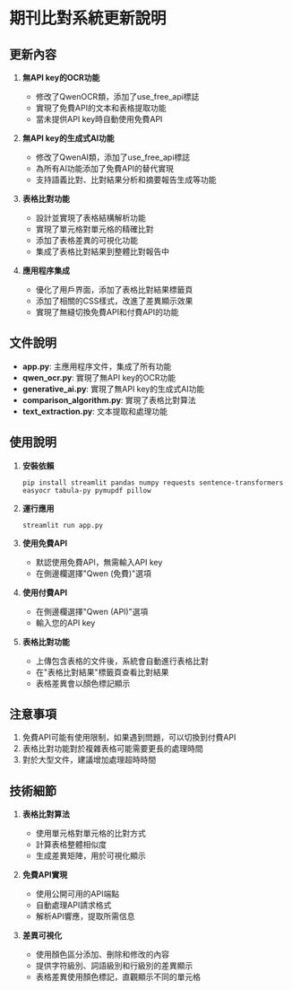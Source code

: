 # 期刊比對系統更新說明

## 更新內容

1. **無API key的OCR功能**
   - 修改了QwenOCR類，添加了use_free_api標誌
   - 實現了免費API的文本和表格提取功能
   - 當未提供API key時自動使用免費API

2. **無API key的生成式AI功能**
   - 修改了QwenAI類，添加了use_free_api標誌
   - 為所有AI功能添加了免費API的替代實現
   - 支持語義比對、比對結果分析和摘要報告生成等功能

3. **表格比對功能**
   - 設計並實現了表格結構解析功能
   - 實現了單元格對單元格的精確比對
   - 添加了表格差異的可視化功能
   - 集成了表格比對結果到整體比對報告中

4. **應用程序集成**
   - 優化了用戶界面，添加了表格比對結果標籤頁
   - 添加了相關的CSS樣式，改進了差異顯示效果
   - 實現了無縫切換免費API和付費API的功能

## 文件說明

- **app.py**: 主應用程序文件，集成了所有功能
- **qwen_ocr.py**: 實現了無API key的OCR功能
- **generative_ai.py**: 實現了無API key的生成式AI功能
- **comparison_algorithm.py**: 實現了表格比對算法
- **text_extraction.py**: 文本提取和處理功能

## 使用說明

1. **安裝依賴**
   ```
   pip install streamlit pandas numpy requests sentence-transformers easyocr tabula-py pymupdf pillow
   ```

2. **運行應用**
   ```
   streamlit run app.py
   ```

3. **使用免費API**
   - 默認使用免費API，無需輸入API key
   - 在側邊欄選擇"Qwen (免費)"選項

4. **使用付費API**
   - 在側邊欄選擇"Qwen (API)"選項
   - 輸入您的API key

5. **表格比對功能**
   - 上傳包含表格的文件後，系統會自動進行表格比對
   - 在"表格比對結果"標籤頁查看比對結果
   - 表格差異會以顏色標記顯示

## 注意事項

1. 免費API可能有使用限制，如果遇到問題，可以切換到付費API
2. 表格比對功能對於複雜表格可能需要更長的處理時間
3. 對於大型文件，建議增加處理超時時間

## 技術細節

1. **表格比對算法**
   - 使用單元格對單元格的比對方式
   - 計算表格整體相似度
   - 生成差異矩陣，用於可視化顯示

2. **免費API實現**
   - 使用公開可用的API端點
   - 自動處理API請求格式
   - 解析API響應，提取所需信息

3. **差異可視化**
   - 使用顏色區分添加、刪除和修改的內容
   - 提供字符級別、詞語級別和行級別的差異顯示
   - 表格差異使用顏色標記，直觀顯示不同的單元格
